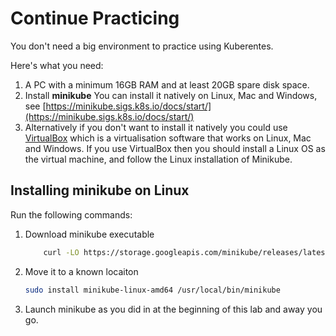 # Continue Practicing

You don't need a big environment to practice using Kuberentes.

Here's what you need:

1. A PC with a minimum 16GB RAM and at least 20GB spare disk space.
2. Install **minikube**
    You can install it natively on Linux, Mac and Windows, see [https://minikube.sigs.k8s.io/docs/start/](https://minikube.sigs.k8s.io/docs/start/)
3. Alternatively if you don't want to install it natively you could use [VirtualBox](https://www.virtualbox.org/) which is a virtualisation software that works on Linux, Mac and Windows.
    If you use VirtualBox then you should install a Linux OS as the virtual machine, and follow the Linux installation of Minikube.

## Installing minikube on Linux

Run the following commands:

1. Download minikube executable
    ```bash
        curl -LO https://storage.googleapis.com/minikube/releases/latest/minikube-linux-amd64
    ```

2. Move it to a known locaiton
    ```bash
    sudo install minikube-linux-amd64 /usr/local/bin/minikube
    ```

3. Launch minikube as you did in at the beginning of this lab and away you go.